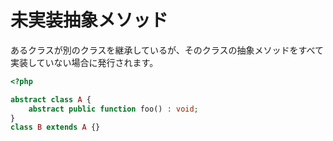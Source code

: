 # 未実装抽象メソッド

あるクラスが別のクラスを継承しているが、そのクラスの抽象メソッドをすべて実装していない場合に発行されます。

```php
<?php

abstract class A {
    abstract public function foo() : void;
}
class B extends A {}
```
